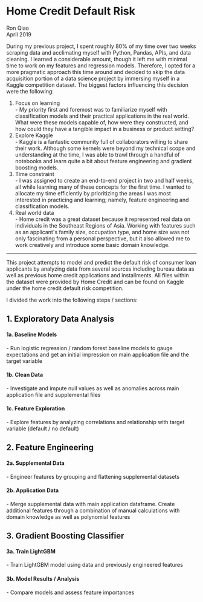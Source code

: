 # **Home Credit Default Risk**  

Ron Qiao  
April 2019  

During my previous project, I spent roughly 80% of my time over two weeks scraping data and acclimating myself with Python, Pandas, APIs, and data cleaning. I learned a considerable amount, though it left me with minimal time to work on my features and regression models. Therefore, I opted for a more pragmatic approach this time around and decided to skip the data acquisition portion of a data science project by immersing myself in a Kaggle competition dataset. The biggest factors influencing this decision were the following:  
1. Focus on learning  
\- My priority first and foremost was to familiarize myself with classification models and their practical applications in the real world. What were these models capable of, how were they constructed, and how could they have a tangible impact in a business or product setting? 
2. Explore Kaggle  
\- Kaggle is a fantastic community full of collaborators willing to share their work. Although some kernels were beyond my technical scope and understanding at the time, I was able to trawl through a handful of notebooks and learn quite a bit about feature engineering and gradient boosting models.  
3. Time constraint  
\- I was assigned to create an end-to-end project in two and half weeks, all while learning many of these concepts for the first time. I wanted to allocate my time efficiently by prioritizing the areas I was most interested in practicing and learning; namely, feature engineering and classification models.
3. Real world data  
\- Home credit was a great dataset because it represented real data on individuals in the Southeast Regions of Asia. Working with features such as an applicant's family size, occupation type, and home size was not only fascinating from a personal perspective, but it also allowed me to work creatively and introduce some basic domain knowledge.

<hr>

This project attempts to model and predict the default risk of consumer loan applicants by analyzing data from several sources including bureau data as well as previous home credit applications and installments. All files within the dataset were provided by Home Credit and can be found on Kaggle under the home credit default risk competition.  

I divided the work into the following steps / sections:

## 1. Exploratory Data Analysis 
#### 1a. Baseline Models
\- Run logistic regression / random forest baseline models to gauge expectations and get an initial impression on main application file and the target variable  
#### 1b. Clean Data  
\- Investigate and impute null values as well as anomalies across main application file and supplemental files
#### 1c. Feature Exploration
\- Explore features by analyzing correlations and relationship with target variable (default / no default)  
## 2. Feature Engineering
#### 2a. Supplemental Data 
\- Engineer features by grouping and flattening supplemental datasets
#### 2b. Application Data
\- Merge supplemental data with main application dataframe. Create additional features through a combination of manual calculations with domain knowledge as well as polynomial features 
## 3. Gradient Boosting Classifier
#### 3a. Train LightGBM  
\- Train LightGBM model using data and previously engineered features  
#### 3b. Model Results / Analysis  
\- Compare models and assess feature importances
  
